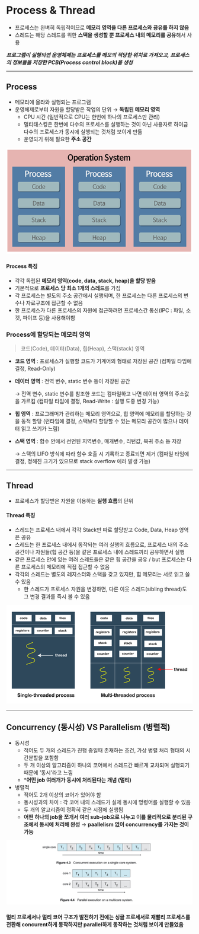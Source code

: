 # Process & Thread
- 프로세스는 완벼히 독립적이므로 **메모리 영역을 다른 프로세스와 굥유를 하지 않음**
- 스레드는 해당 스레드를 위한 **스택을 생성할 뿐 프로세스 내의 메모리를 공유**해서 사용

***프로그램이 실행되면 운영체제는 프로세스를 메모의 적당한 위치로 가져오고, 프로세스의 정보들을 저장한 PCB(Process control block)을 생성***

---
## Process
- 메모리에 올라와 실행되는 프로그램
- 운영체제로부터 자원을 할당받은 작업의 단위 &rarr; **독립된 메모리 영역**
    - CPU 시간 (일반적으로 CPU는 한번에 하나의 프로세스만 관리)
    - 멀티태스킹은 한번에 다수의 프로세스를 실행하는 것이 아닌 사용자로 하여금 다수의 프로세스가 동시에 실행되는 것처럼 보이게 만듦
    - 운영되기 위해 필요한 **주소 공간**

![process](./img/process.png)

#### Process 특징
- 각각 독립된 **메모리 영역(code, data, stack, heap)을 할당 받음**
- 기본적으로 **프로세스 당 최소 1개의 스레드**를 가짐
- 각 프로세스는 별도의 주소 공간에서 실행되며, 한 프로세스는 다른 프로세스의 변수나 자료구조에 접근할 수 없음
- 한 프로세스가 다른 프로세스의 자원에 접근하려면 프로세스간 통신(IPC : 파일, 소켓, 파이프 등)을 사용해야함

### Process에 할당되는 메모리 영역
> 코드(Code), 데이터(Data), 힙(Heap), 스택(stack) 영역

- **코드 영역** : 프로세스가 실행할 코드가 기계어의 형태로 저장된 공간 (컴파일 타임에 결정, Read-Only)
- **데이터 영역** : 전역 변수, static 변수 등이 저장된 공간

  &rarr; 전역 변수, static 변수를 참조한 코드는 컴파일하고 나면 데이터 영역의 주소값을 가르킴 (컴파일 타임에 결정, Read-Write : 실행 도중 변경 가능)
- **힙 영역** : 프로그래머가 관리하는 메모리 영역으로, 힙 영역에 메모리를 할당하는 것을 동적 할당 (런타임에 결정, 스택보다 할당할 수 있는 메모리 공간이 많으나 데이터 읽고 쓰기가 느림)
- **스택 영역** : 함수 안에서 선언된 지역변수, 매개변수, 리턴값, 복귀 주소 등 저장

  &rarr; 스택의 LIFO 방식에 따라 함수 호출 시 기록하고 종료되면 제거 (컴파일 타임에 결정, 정해진 크기가 있으므로 stack overflow 에러 발생 가능)

---
## Thread
- 프로세스가 할당받은 자원을 이용하는 **실행 흐름**의 단위

#### Thread 특징
- 스레드는 프로세스 내에서 각각 Stack만 따로 할당받고 Code, Data, Heap 영역은 공유
- 스레드는 한 프로세스 내에서 동작되는 여러 실행의 흐름으로, 프로세스 내의 주소 공간이나 자원들(힙 공간 등)을 같은 프로세스 내에 스레드끼리 공유하면서 실행
- 같은 프로세스 안에 있는 여러 스레드들은 같은 힙 공간을 공유 / but 프로세스는 다른 프로세스의 메모리에 직접 접근할 수 없음
- 각각의 스레드는 별도의 레지스터와 스택을 갖고 있지만, 힙 메모리는 서로 읽고 쓸 수 있음
    - 한 스레드가 프로세스 자원을 변경하면, 다른 이웃 스레드(sibling thread)도 그 변경 결과를 즉시 볼 수 있음

![thread](./img/thread.png)

---
## Concurrency (동시성) VS Parallelism (병렬적) 
- 동시성
    - 적어도 두 개의 스레드가 진행 중일때 존재하는 조건, 가상 병렬 처리 형태의 시간분할을 포함함
    - 두 개 이상의 알고리즘이 하나의 코어에서 스레드간 빠르게 교차되며 실행되기 때문에 '동시'라고 느낌
    - ***어떤 job 여러개가 동시에 처리된다는 개념 (멀티)**
- 병렬적
    - 적어도 2개 이상의 코어가 있어야 함
    - 동시성과의 차이 : 각 코어 내의 스레드가 실제 동시에 명령어를 실행할 수 있음
    - 두 개의 알고리즘이 정확히 같은 시점에 실행됨
    - **어떤 하나의 job을 쪼개서 여러 sub-job으로 나누고 이를 물리적으로 분리된 구조에서 동시에 처리해 완성**
&rarr; **paallelism 없이 concurrency를 가지는 것이 가능**

![Concurrency_Parallelism](./img/Concurrency_Parallelism.jpeg)

#### 멀티 프로세서나 멀티 코어 구조가 발전하기 전에는 싱글 프로세서로 재빨리 프로세스를 전환해 concurent하게 동작하지만 parallel하게 동작하는 것처럼 보이게 만들었음

 